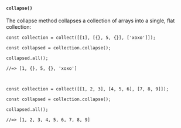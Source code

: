 #### ``collapse()``
The collapse method collapses a collection of arrays into a single, flat collection:
	
	const collection = collect([[1], [{}, 5, {}], ['xoxo']]);
	
	const collapsed = collection.collapse();
	
	collapsed.all();
	
	//=> [1, {}, 5, {}, 'xoxo']
	
	
	
	const collection = collect([[1, 2, 3], [4, 5, 6], [7, 8, 9]]);
	
	const collapsed = collection.collapse();
	
	collapsed.all();
	
	//=> [1, 2, 3, 4, 5, 6, 7, 8, 9]